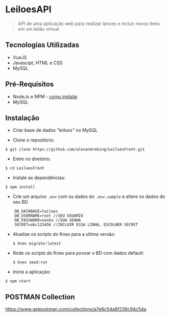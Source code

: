 # LeiloesAPI
> API de uma aplicação web para realizar lances e incluir novos itens em um leilão virtual

## Tecnologias Utilizadas
- VueJS
- Javascipt, HTML e CSS
- MySQL

## Pré-Requisitos
- NodeJs e NPM - [como instalar](https://www.npmjs.com/get-npm)
- MySQL

## Instalação

- Criar base de dados _"leiloes"_ no MySQL

- Clone o repositório:

`$ git clone https://github.com/alexandrebing/LeiloesFront.git`

- Entre no diretório:

`$ cd LeiloesFront`

- Instale as dependências:

`$ npm install`

- Crie um arquivo `.env` com os dados do `.env.sample` e altere os dados do seu BD

```
	DB_DATABASE=leiloes
	DB_USERNAME=root //SEU USUARIO
	DB_PASSWORD=senha //SUA SENHA
	SECRET=abc123456 //INCLUIR ESSA LINHA, ESCOLHER SECRET
```
- Atualize os scripts do Knex para a ultima versão:
	
	`$ knex migrate:latest`

- Rode os scripts do Knex para povoar o BD com dados default:

	`$ knex seed:run`
	
- Inicie a aplicação:

`$ npm start`

## POSTMAN Collection

https://www.getpostman.com/collections/a7e6c54a6f239c94c54a